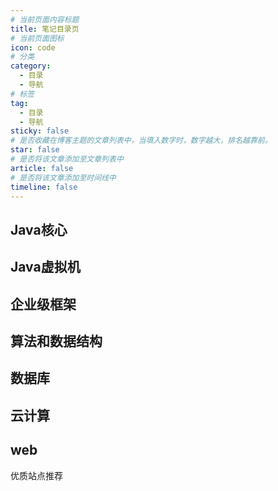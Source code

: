 ```yaml
---
# 当前页面内容标题
title: 笔记目录页
# 当前页面图标
icon: code
# 分类
category:
  - 目录
  - 导航
# 标签
tag:
  - 目录
  - 导航
sticky: false
# 是否收藏在博客主题的文章列表中，当填入数字时，数字越大，排名越靠前。
star: false
# 是否将该文章添加至文章列表中
article: false
# 是否将该文章添加至时间线中
timeline: false
---
```

## Java核心

## Java虚拟机

## 企业级框架

## 算法和数据结构

## 数据库

## 云计算

## web

优质站点推荐
